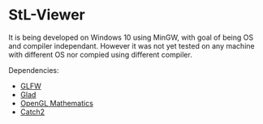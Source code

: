 # StL-Viewer
It is being developed on Windows 10 using MinGW, with goal of being OS and compiler independant. However it was not yet tested on any machine with different OS nor compied using different compiler. 

Dependencies:
* [GLFW][1]
* [Glad][2]
* [OpenGL Mathematics][4]
* [Catch2][3]


[1]: https://www.glfw.org/
[2]: https://glad.dav1d.de/
[3]: https://github.com/catchorg/Catch2
[4]: https://github.com/g-truc/glm
